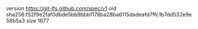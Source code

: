 version https://git-lfs.github.com/spec/v1
oid sha256:f52f9e2faf0dbde5bb9bbb1178ba28ba6115dadeafd7ffc1b7dd532e9e58b5a3
size 1677
